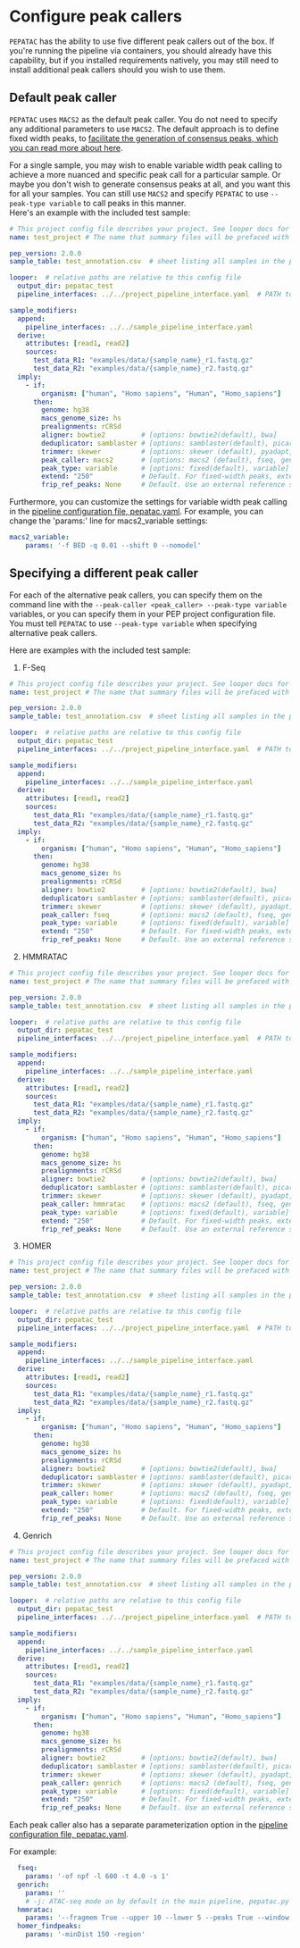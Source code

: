 # Configure peak callers

`PEPATAC` has the ability to use five different peak callers out of the box. If you're running the pipeline via containers, you should already have this capability, but if you installed requirements natively, you may still need to install additional peak callers should you wish to use them.

## Default peak caller 

`PEPATAC` uses `MACS2` as the default peak caller. You do not need to specify any additional parameters to use `MACS2`.  The default approach is to define fixed width peaks, to [facilitate the generation of consensus peaks, which you can read more about here](consensus_peaks.md).  

For a single sample, you may wish to enable variable width peak calling to achieve a more nuanced and specific peak call for a particular sample. Or maybe you don't wish to generate consensus peaks at all, and you want this for all your samples. You can still use `MACS2` and specify `PEPATAC` to use `--peak-type variable` to call peaks in this manner.  
Here's an example with the included test sample:
```yaml
# This project config file describes your project. See looper docs for details.
name: test_project # The name that summary files will be prefaced with

pep_version: 2.0.0
sample_table: test_annotation.csv  # sheet listing all samples in the project

looper:  # relative paths are relative to this config file
  output_dir: pepatac_test 
  pipeline_interfaces: ../../project_pipeline_interface.yaml  # PATH to the directory where looper will find the pipeline repository. 

sample_modifiers:
  append:
    pipeline_interfaces: ../../sample_pipeline_interface.yaml
  derive:
    attributes: [read1, read2]
    sources:
      test_data_R1: "examples/data/{sample_name}_r1.fastq.gz"
      test_data_R2: "examples/data/{sample_name}_r2.fastq.gz"
  imply:
    - if: 
        organism: ["human", "Homo sapiens", "Human", "Homo_sapiens"]
      then: 
        genome: hg38
        macs_genome_size: hs
        prealignments: rCRSd
        aligner: bowtie2         # [options: bowtie2(default), bwa]
        deduplicator: samblaster # [options: samblaster(default), picard, samtools]
        trimmer: skewer          # [options: skewer (default), pyadapt, trimmomatic]
        peak_caller: macs2       # [options: macs2 (default), fseq, genrich, hmmratac, homer]
        peak_type: variable      # [options: fixed(default), variable]
        extend: "250"            # Default. For fixed-width peaks, extend this distance up- and down-stream.
        frip_ref_peaks: None     # Default. Use an external reference set of peaks instead of the peaks called from this run
```
Furthermore, you can customize the settings for variable width peak calling in the [pipeline configuration file, pepatac.yaml](https://github.com/databio/pepatac/blob/master/pipelines/pepatac.yaml).
For example, you can change the 'params:' line for macs2_variable settings:
```yaml
macs2_variable:
    params: '-f BED -q 0.01 --shift 0 --nomodel'
```

## Specifying a different peak caller

For each of the alternative peak callers, you can specify them on the command line with the `--peak-caller <peak_caller> --peak-type variable` variables, or you can specify them in your PEP project configuration file. You must tell `PEPATAC` to use `--peak-type variable` when specifying alternative peak callers.

Here are examples with the included test sample:

1. F-Seq
```yaml
# This project config file describes your project. See looper docs for details.
name: test_project # The name that summary files will be prefaced with

pep_version: 2.0.0
sample_table: test_annotation.csv  # sheet listing all samples in the project

looper:  # relative paths are relative to this config file
  output_dir: pepatac_test 
  pipeline_interfaces: ../../project_pipeline_interface.yaml  # PATH to the directory where looper will find the pipeline repository. 

sample_modifiers:
  append:
    pipeline_interfaces: ../../sample_pipeline_interface.yaml
  derive:
    attributes: [read1, read2]
    sources:
      test_data_R1: "examples/data/{sample_name}_r1.fastq.gz"
      test_data_R2: "examples/data/{sample_name}_r2.fastq.gz"
  imply:
    - if: 
        organism: ["human", "Homo sapiens", "Human", "Homo_sapiens"]
      then: 
        genome: hg38
        macs_genome_size: hs
        prealignments: rCRSd
        aligner: bowtie2         # [options: bowtie2(default), bwa]
        deduplicator: samblaster # [options: samblaster(default), picard, samtools]
        trimmer: skewer          # [options: skewer (default), pyadapt, trimmomatic]
        peak_caller: fseq        # [options: macs2 (default), fseq, genrich, hmmratac, homer]
        peak_type: variable      # [options: fixed(default), variable]
        extend: "250"            # Default. For fixed-width peaks, extend this distance up- and down-stream.
        frip_ref_peaks: None     # Default. Use an external reference set of peaks instead of the peaks called from this run
```

2. HMMRATAC
```yaml
# This project config file describes your project. See looper docs for details.
name: test_project # The name that summary files will be prefaced with

pep_version: 2.0.0
sample_table: test_annotation.csv  # sheet listing all samples in the project

looper:  # relative paths are relative to this config file
  output_dir: pepatac_test 
  pipeline_interfaces: ../../project_pipeline_interface.yaml  # PATH to the directory where looper will find the pipeline repository. 

sample_modifiers:
  append:
    pipeline_interfaces: ../../sample_pipeline_interface.yaml
  derive:
    attributes: [read1, read2]
    sources:
      test_data_R1: "examples/data/{sample_name}_r1.fastq.gz"
      test_data_R2: "examples/data/{sample_name}_r2.fastq.gz"
  imply:
    - if: 
        organism: ["human", "Homo sapiens", "Human", "Homo_sapiens"]
      then: 
        genome: hg38
        macs_genome_size: hs
        prealignments: rCRSd
        aligner: bowtie2         # [options: bowtie2(default), bwa]
        deduplicator: samblaster # [options: samblaster(default), picard, samtools]
        trimmer: skewer          # [options: skewer (default), pyadapt, trimmomatic]
        peak_caller: hmmratac    # [options: macs2 (default), fseq, genrich, hmmratac, homer]
        peak_type: variable      # [options: fixed(default), variable]
        extend: "250"            # Default. For fixed-width peaks, extend this distance up- and down-stream.
        frip_ref_peaks: None     # Default. Use an external reference set of peaks instead of the peaks called from this run
```

3. HOMER
```yaml
# This project config file describes your project. See looper docs for details.
name: test_project # The name that summary files will be prefaced with

pep_version: 2.0.0
sample_table: test_annotation.csv  # sheet listing all samples in the project

looper:  # relative paths are relative to this config file
  output_dir: pepatac_test 
  pipeline_interfaces: ../../project_pipeline_interface.yaml  # PATH to the directory where looper will find the pipeline repository. 

sample_modifiers:
  append:
    pipeline_interfaces: ../../sample_pipeline_interface.yaml
  derive:
    attributes: [read1, read2]
    sources:
      test_data_R1: "examples/data/{sample_name}_r1.fastq.gz"
      test_data_R2: "examples/data/{sample_name}_r2.fastq.gz"
  imply:
    - if: 
        organism: ["human", "Homo sapiens", "Human", "Homo_sapiens"]
      then: 
        genome: hg38
        macs_genome_size: hs
        prealignments: rCRSd
        aligner: bowtie2         # [options: bowtie2(default), bwa]
        deduplicator: samblaster # [options: samblaster(default), picard, samtools]
        trimmer: skewer          # [options: skewer (default), pyadapt, trimmomatic]
        peak_caller: homer       # [options: macs2 (default), fseq, genrich, hmmratac, homer]
        peak_type: variable      # [options: fixed(default), variable]
        extend: "250"            # Default. For fixed-width peaks, extend this distance up- and down-stream.
        frip_ref_peaks: None     # Default. Use an external reference set of peaks instead of the peaks called from this run
```

4. Genrich
```yaml
# This project config file describes your project. See looper docs for details.
name: test_project # The name that summary files will be prefaced with

pep_version: 2.0.0
sample_table: test_annotation.csv  # sheet listing all samples in the project

looper:  # relative paths are relative to this config file
  output_dir: pepatac_test 
  pipeline_interfaces: ../../project_pipeline_interface.yaml  # PATH to the directory where looper will find the pipeline repository. 

sample_modifiers:
  append:
    pipeline_interfaces: ../../sample_pipeline_interface.yaml
  derive:
    attributes: [read1, read2]
    sources:
      test_data_R1: "examples/data/{sample_name}_r1.fastq.gz"
      test_data_R2: "examples/data/{sample_name}_r2.fastq.gz"
  imply:
    - if: 
        organism: ["human", "Homo sapiens", "Human", "Homo_sapiens"]
      then: 
        genome: hg38
        macs_genome_size: hs
        prealignments: rCRSd
        aligner: bowtie2         # [options: bowtie2(default), bwa]
        deduplicator: samblaster # [options: samblaster(default), picard, samtools]
        trimmer: skewer          # [options: skewer (default), pyadapt, trimmomatic]
        peak_caller: genrich     # [options: macs2 (default), fseq, genrich, hmmratac, homer]
        peak_type: variable      # [options: fixed(default), variable]
        extend: "250"            # Default. For fixed-width peaks, extend this distance up- and down-stream.
        frip_ref_peaks: None     # Default. Use an external reference set of peaks instead of the peaks called from this run
```

Each peak caller also has a separate parameterization option in the [pipeline configuration file, pepatac.yaml](https://github.com/databio/pepatac/blob/master/pipelines/pepatac.yaml). 

For example:
```yaml
  fseq:
    params: '-of npf -l 600 -t 4.0 -s 1'
  genrich:
    params: ''
    # -j: ATAC-seq mode on by default in the main pipeline, pepatac.py
  hmmratac:
    params: '--fragmem True --upper 10 --lower 5 --peaks True --window 500000'
  homer_findpeaks:
    params: '-minDist 150 -region'
```
